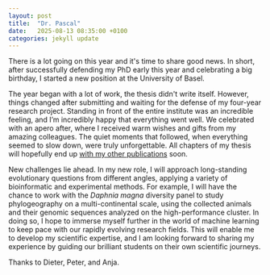 ```yaml
---
layout: post
title:  "Dr. Pascal"
date:   2025-08-13 08:35:00 +0100
categories: jekyll update
---
```



There is a lot going on this year and it's time to share good news. In short, after successfully defending my PhD early this year and celebrating a big birthday, I started a new position at the University of Basel.  
 
The year began with a lot of work, the thesis didn't write itself. However, things changed after submitting and waiting for the defense of my four-year research project. Standing in front of the entire institute was an incredible feeling, and I’m incredibly happy that everything went well. We celebrated with an apero after, where I received warm wishes and gifts from my amazing colleagues. The quiet moments that followed, when everything seemed to slow down, were truly unforgettable. All chapters of my thesis will hopefully end up [with my other publications](https://pascalangst.github.io/1-publications.html) soon.
 
New challenges lie ahead. In my new role, I will approach long-standing evolutionary questions from different angles, applying a variety of bioinformatic and experimental methods. For example, I will have the chance to work with the *Daphnia magna* diversity panel to study phylogeography on a multi-continental scale, using the collected animals and their genomic sequences analyzed on the high-performance cluster. In doing so, I hope to immerse myself further in the world of machine learning to keep pace with our rapidly evolving research fields. This will enable me to develop my scientific expertise, and I am looking forward to sharing my experience by guiding our brilliant students on their own scientific journeys.

Thanks to Dieter, Peter, and Anja.  
